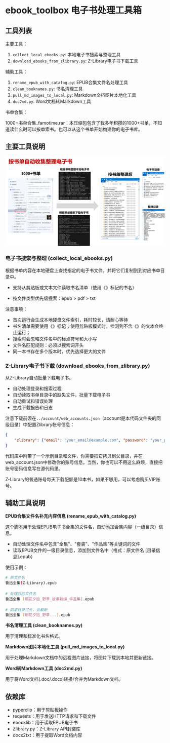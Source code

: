 # ebook_toolbox 电子书处理工具箱

## 工具列表

主要工具：

1. `collect_local_ebooks.py`: 本地电子书搜索与整理工具
2. `download_ebooks_from_zlibrary.py`: Z-Library电子书下载工具

辅助工具：

1. `rename_epub_with_catalog.py`: EPUB合集文件名处理工具
2. `clean_booknames.py`: 书名清理工具
3. `pull_md_images_to_local.py`: Markdown文档图片本地化工具
4. `doc2md.py`: Word文档转Markdown工具

书单合集：

1000+书单合集_famotime.rar：本压缩包包含了我多年积攒的1000+书单，不知道读什么时可以按单索书。也可以从这个书单开始构建你的电子书库。

## 主要工具说明

![image-20241124163729368](./image/image-20241124163729368.png)

### 电子书搜索与整理 (collect_local_ebooks.py)

根据书单内容在本地硬盘上查找指定的电子书文件，并将它们复制到到对应书单目录中。

- 支持从剪贴板或文本文件读取书名清单（使用《》标记的书名）

- 按文件类型优先级搜索：epub > pdf > txt

注意事项：

- 首次运行会生成本地硬盘文件索引，耗时较长，请耐心等待
- 书名清单需要使用《》标记；使用剪贴板模式时，检测到不含《》的文本会终止运行；
- 搜索时会忽略文件名中的标点符号和大小写
- 文件名匹配规则：必须以搜索词开头
- 同一本书存在多个版本时，优先选择更大的文件


### Z-Library电子书下载 (download_ebooks_from_zlibrary.py)

从Z-Library自动批量下载电子书。

- 自动处理登录和搜索过程
- 自动读取书单目录中的缺失文件，批量下载电子书
- 自动重试和错误处理
- 生成下载报告和日志

注意下载前须在`../account/web_accounts.json`（account是本代码文件夹的同级目录）中配置Zlibrary帐号信息：

```json
{
    "zlibrary": {"email": "your_email@example.com", "password": "your_password"}
}
```

代码库中附带了一个示例目录和文件，你需要把它拷贝到父目录，并在web_account.json中修改你的账号信息。当然，你也可以不用这么麻烦，直接把账号密码信息写在源代码里。

Z-Library的普通账号每天下载配额是10本书，如果不够用，可以考虑购买VIP账号。

## 辅助工具说明

**EPUB合集文件名补充内容信息 (rename_epub_with_catalog.py)**

这个脚本用于处理EPUB电子书合集的文件名，自动添加合集内容（一级目录）信息。

- 自动处理文件名中包含"全集"、"套装"、"作品集"等关键词的文件
- 读取EPUB文件的一级目录信息，添加到文件名中（格式：原文件名 [目录信息].epub）

使用示例：
   ```bash
   # 原文件名
   鲁迅全集(Z-Library).epub

   # 处理后的文件名
   鲁迅全集 [朝花夕拾_野草_故事新编_华盖集].epub

   # 如果目录过长，会截断
   鲁迅全集 [朝花夕拾_野草...].epub
   ```

**书名清理工具 (clean_booknames.py)**

用于清理和标准化书名格式。

**Markdown图片本地化工具 (pull_md_images_to_local.py)**

用于处理Markdown文档中的远程图片链接，将图片下载到本地并更新链接。

**Word转Markdown工具 (doc2md.py)**

用于将Word文档(.doc/.docx)转换/合并为Markdown文档。



## 依赖库

- pyperclip：用于剪贴板操作
- requests：用于发送HTTP请求和下载文件
- ebooklib：用于读取EPUB电子书
- Zlibrary.py：Z-Library API封装库
- docx2txt：用于提取Word文档内容

